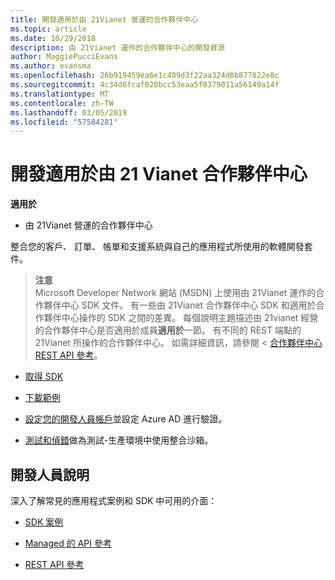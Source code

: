 ```yaml
---
title: 開發適用於由 21Vianet 營運的合作夥伴中心
ms.topic: article
ms.date: 10/29/2018
description: 由 21Vianet 運作的合作夥伴中心的開發資源
author: MaggiePucciEvans
ms.author: evansma
ms.openlocfilehash: 26b919459ea6e1c409d3f22aa324d0b877822e8c
ms.sourcegitcommit: 4c34d6fcaf020bcc53eaa5f0379011a56149a14f
ms.translationtype: MT
ms.contentlocale: zh-TW
ms.lasthandoff: 03/05/2019
ms.locfileid: "57584281"
---
```

# <a name="develop-for-partner-center-operated-by-21-vianet"></a>開發適用於由 21 Vianet 合作夥伴中心

**適用於**

-   由 21Vianet 營運的合作夥伴中心


整合您的客戶、 訂單、 帳單和支援系統與自己的應用程式所使用的軟體開發套件。

>**注意**<br> Microsoft Developer Network 網站 (MSDN) 上使用由 21Vianet 運作的合作夥伴中心 SDK 文件。 有一些由 21Vianet 合作夥伴中心 SDK 和適用於合作夥伴中心操作的 SDK 之間的差異。
每個說明主題描述由 21vianet 經營的合作夥伴中心是否適用於成員**適用於**一節。 有不同的 REST 端點的 21Vianet 所操作的合作夥伴中心。 如需詳細資訊，請參閱 <<c0> [ 合作夥伴中心 REST API 參考](https://msdn.microsoft.com/en-us/library/partnercenter/mt667943.aspx)。


-   [取得 SDK](https://go.microsoft.com/fwlink/p/?LinkID=746681)

-   [下載範例](https://msdn.microsoft.com/library/partnercenter/mt634711.aspx)

-   [設定您的開發人員帳戶](https://msdn.microsoft.com/library/partnercenter/mt634709.aspx)並設定 Azure AD 進行驗證。 

-   [測試和偵錯](https://msdn.microsoft.com/library/partnercenter/mt634717.aspx)做為測試-生產環境中使用整合沙箱。

## <a name="developer-help"></a>開發人員說明
深入了解常見的應用程式案例和 SDK 中可用的介面：

-   [SDK 案例](https://msdn.microsoft.com/library/partnercenter/mt634715.aspx)

-   [Managed 的 API 參考](https://msdn.microsoft.com/library/partnercenter/mt635943.aspx)

-   [REST API 參考](https://msdn.microsoft.com/library/partnercenter/mt667943.aspx)